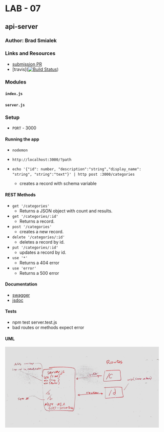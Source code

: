 
# LAB - 07

## api-server

### Author: Brad Smialek

### Links and Resources
* [submission PR](https://github.com/brad-smialek-401-advanced-javascript/lab-07-api-server/pull/1)
* [travis]([![Build Status](https://www.travis-ci.com/brad-smialek-401-advanced-javascript/lab-07-api-server.svg?branch=master)](https://www.travis-ci.com/brad-smialek-401-advanced-javascript/lab-07-api-server))


### Modules
#### `index.js`
#### `server.js`


### Setup
* `PORT` - 3000


#### Running the app
* `nodemon`

* `http://localhost:3000/?path`

* `echo '{"id": number, "description":"string","display_name": "string", "string":"text"}' | http post :3000/categories`
  * creates a record with schema variable
  
#### REST Methods
* `get '/categories'`
  * Returns a JSON object with count and results.
* `get '/categories/:id'`
  * Returns a record.
* `post '/categories'`
  * creates a new record.
* `delete '/categories/:id'`
  * deletes a record by id.
* `put '/categories/:id'`
  * updates a record by id.
* `use '*'`
  * Returns a 404 error
* `use 'error'`
  * Returns a 500 error

#### Documentation
* [swagger](./docs/config)
* [jsdoc](http://localhost:3000/docs)

#### Tests
* npm test server.test.js
* bad routes or methods expect error


#### UML
![UML](./assets/uml.jpg)